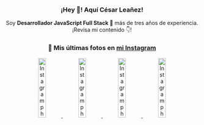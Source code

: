 <div align="center">

<h3>¡Hey 👋! Aquí César Leañez!</h3>

<p>Soy <strong>Desarrollador JavaScript Full Stack 🚀</strong> más de tres años de experiencia.<br />¡Revisa mi contenido 👇!</p>

### 📸 Mis últimas fotos en [mi Instagram](https://instagram.com/cesarsoftware.dev)


<a href='https://instagram.com/p/DFLXpz8MKaJ' target='_blank'>
  <img width='20%' src='https://instagram.fcmn2-1.fna.fbcdn.net/v/t51.2885-15/474605525_17903800620097059_7443782442342599046_n.jpg?stp=dst-jpg_e35_tt6&efg=eyJ2ZW5jb2RlX3RhZyI6ImltYWdlX3VybGdlbi4yMTYweDEyMTUuc2RyLmY3NTc2MS5kZWZhdWx0X2ltYWdlIn0&_nc_ht=instagram.fcmn2-1.fna.fbcdn.net&_nc_cat=103&_nc_ohc=vFaDT2UJvs4Q7kNvgEXyIrq&_nc_gid=8b5e54ce069d49879495a4c9d5e146f4&edm=ACWDqb8BAAAA&ccb=7-5&ig_cache_key=MzU1MjAzNjc0ODU2MjM3NjQxNA%3D%3D.3-ccb7-5&oh=00_AYBzggrhENnsDTcfQQiWGKMl5D3oATxnMjKeklPXmYmEZA&oe=6799FBD2&_nc_sid=ee9879' alt='Instagram photo' />
</a>
<a href='https://instagram.com/p/DFLWrCsON2t' target='_blank'>
  <img width='20%' src='https://instagram.fcmn2-1.fna.fbcdn.net/v/t51.2885-15/474982327_17903800146097059_7884426516276074469_n.jpg?stp=dst-jpg_e15_tt6&efg=eyJ2ZW5jb2RlX3RhZyI6ImltYWdlX3VybGdlbi4xOTIweDEwODAuc2RyLmY3NTc2MS5kZWZhdWx0X2NvdmVyX2ZyYW1lIn0&_nc_ht=instagram.fcmn2-1.fna.fbcdn.net&_nc_cat=103&_nc_ohc=RdeCM3R7m8IQ7kNvgH-DwCu&_nc_gid=8b5e54ce069d49879495a4c9d5e146f4&edm=ACWDqb8BAAAA&ccb=7-5&ig_cache_key=MzU1MjAzMjQ0NTk2MTkxOTkxNw%3D%3D.3-ccb7-5&oh=00_AYDBGL_2EDa1LRtKrCYAWHFE0Mw-X-7vZugQONRPEl69Zg&oe=6799FFBA&_nc_sid=ee9879' alt='Instagram photo' />
</a>
<a href='https://instagram.com/p/DEtZgPquJaE' target='_blank'>
  <img width='20%' src='https://instagram.fcmn2-1.fna.fbcdn.net/v/t51.2885-15/472478814_17902407327097059_1414699639981289963_n.jpg?stp=dst-jpg_e15_tt6&efg=eyJ2ZW5jb2RlX3RhZyI6ImltYWdlX3VybGdlbi43MjB4MTI4MC5zZHIuZjc1NzYxLmRlZmF1bHRfY292ZXJfZnJhbWUifQ&_nc_ht=instagram.fcmn2-1.fna.fbcdn.net&_nc_cat=103&_nc_ohc=64x9V-_KsLwQ7kNvgEG3Fmp&_nc_gid=8b5e54ce069d49879495a4c9d5e146f4&edm=ACWDqb8BAAAA&ccb=7-5&ig_cache_key=MzU0MzYwMDY0ODgxOTM0OTEyNA%3D%3D.3-ccb7-5&oh=00_AYCRgWGKT1WZeqc-eKlCPCJ5xHl5xSbee-oayv8E2PTcyg&oe=679A223C&_nc_sid=ee9879' alt='Instagram photo' />
</a>
<a href='https://instagram.com/p/DDx7HYms2mw' target='_blank'>
  <img width='20%' src='https://instagram.fcmn3-1.fna.fbcdn.net/v/t51.29350-15/470901049_1562231597746831_451765709820556893_n.jpg?stp=dst-jpg_e35_tt6&efg=eyJ2ZW5jb2RlX3RhZyI6ImltYWdlX3VybGdlbi4yMTYweDEzNTkuc2RyLmYyOTM1MC5kZWZhdWx0X2ltYWdlIn0&_nc_ht=instagram.fcmn3-1.fna.fbcdn.net&_nc_cat=107&_nc_ohc=UHJSMS-u1nMQ7kNvgHwZ2NA&_nc_gid=8b5e54ce069d49879495a4c9d5e146f4&edm=ACWDqb8BAAAA&ccb=7-5&ig_cache_key=MzUyNjg1OTk3NTQwNzM5NzI5Ng%3D%3D.3-ccb7-5&oh=00_AYCMKifua_2x_G469-A_qaK-rRgEbrFsSxlYa0mBXnIYVw&oe=6799FC66&_nc_sid=ee9879' alt='Instagram photo' />
</a>

</div>
